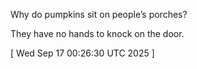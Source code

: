  
Why do pumpkins sit on people’s porches?

They have no hands to knock on the door.
 
[ 
Wed Sep 17 00:26:30 UTC 2025
 ]

